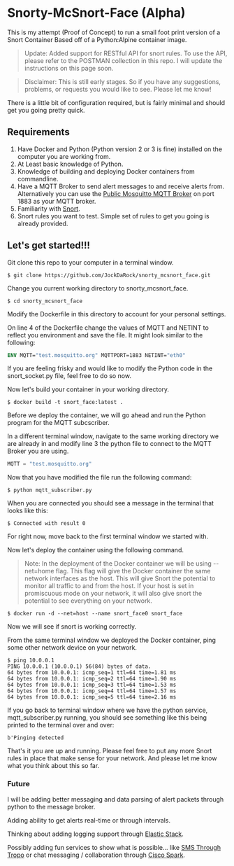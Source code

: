 # Snorty-McSnort-Face (Alpha)

This is my attempt (Proof of Concept) to run a small foot print version of a Snort Container Based off of a Python:Alpine container image.

>Update: Added support for RESTful API for snort rules. To use the API, please refer to the POSTMAN collection in this repo.  I will update the instructions on this page soon.

>Disclaimer: This is still early stages.  So if you have any suggestions, problems, or requests you would like to see.  Please let me know!

There is a little bit of configuration required, but is fairly minimal and should get you going pretty quick.

## Requirements

1. Have Docker and Python (Python version 2 or 3 is fine) installed on the computer you are working from.
2. At Least basic knowledge of Python.
3. Knowledge of building and deploying Docker containers from commandline. 
4. Have a MQTT Broker to send alert messages to and receive alerts from.  Alternatively you can use the [Public Mosquitto MQTT Broker](https://test.mosquitto.org/) on port 1883 as your MQTT broker.
5. Familiarity with [Snort](https://www.snort.org/).
5. Snort rules you want to test.  Simple set of rules to get you going is already provided.

## Let's get started!!!

Git clone this repo to your computer in a terminal window.
```shell
$ git clone https://github.com/JockDaRock/snorty_mcsnort_face.git
```

Change you current working directory to snorty_mcsnort_face.

```shell
$ cd snorty_mcsnort_face
```

Modify the Dockerfile in this directory to account for your personal settings.

On line 4 of the Dockerfile change the values of MQTT and NETINT to reflect you environment and save the file.  It might look similar to the following:

```Dockerfile
ENV MQTT="test.mosquitto.org" MQTTPORT=1883 NETINT="eth0"
```

If you are feeling frisky and would like to modify the Python code in the snort_socket.py file, feel free to do so now.

Now let's build your container in your working directory.

```shell
$ docker build -t snort_face:latest .
```

Before we deploy the container, we will go ahead and run the Python program for the MQTT subcscriber.

In a different terminal window, navigate to the same working directory we are already in and modify line 3 the python file to connect to the MQTT Broker you are using.

```python
MQTT = "test.mosquitto.org"
```

Now that you have modified the file run the following command:

```shell
$ python mqtt_subscriber.py
```

When you are connected you should see a message in the terminal that looks like this:

```shell
$ Connected with result 0
```

For right now, move back to the first terminal window we started with.

Now let's deploy the container using the following command.

>Note: In the deployment of the Docker container we will be using --net=home flag.  This flag will give the Docker container the same network interfaces as the host.  This will give Snort the potential to monitor all traffic to and from the host.  If your host is set in promiscuous mode on your network, it will also give snort the potential to see everything on your network.

```shell
$ docker run -d --net=host --name snort_face0 snort_face
```

Now we will see if snort is working correctly.

From the same terminal window we deployed the Docker container, ping some other network device on your network.

```shell
$ ping 10.0.0.1
PING 10.0.0.1 (10.0.0.1) 56(84) bytes of data.
64 bytes from 10.0.0.1: icmp_seq=1 ttl=64 time=1.81 ms
64 bytes from 10.0.0.1: icmp_seq=2 ttl=64 time=1.90 ms
64 bytes from 10.0.0.1: icmp_seq=3 ttl=64 time=1.53 ms
64 bytes from 10.0.0.1: icmp_seq=4 ttl=64 time=1.57 ms
64 bytes from 10.0.0.1: icmp_seq=5 ttl=64 time=2.16 ms
```

If you go back to terminal window where we have the python service, mqtt_subscriber.py running, you should see something like this being printed to the terminal over and over:

```shell
b'Pinging detected
```

That's it you are up and running.  Please feel free to put any more Snort rules in place that make sense for your network.  And please let me know what you think about this so far.

### Future

I will be adding better messaging and data parsing of alert packets through python to the message broker.

Adding ability to get alerts real-time or through intervals.

Thinking about adding logging support through [Elastic Stack](https://www.elastic.co/products).

Possibly adding fun services to show what is possible... like [SMS Through Tropo](https://www.tropo.com/) or chat messaging / collaboration through [Cisco Spark](https://developer.ciscospark.com/).


